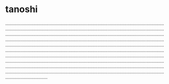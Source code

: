 # tanoshi

.........................................................................................................................................................................................................................................................................................................................................................................................................................................................................................................................................................................................................................................................................................................................................................................................................................................................................................................................................................................................................................................................................................................................................................................................................................................................................................................................